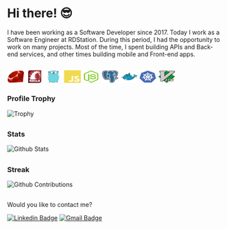 <h1>Hi there! 😎</h1>
<p>
I have been working as a Software Developer since 2017. Today I work as a Software Engineer at RDStation. During this period, I had the opportunity to work on many projects. Most of the time, I spent building APIs and Back-end services, and other times building mobile and Front-end apps.
</p>

##

<div style="display: inline-block">
  <img alt="Ruby" src="https://raw.githubusercontent.com/devicons/devicon/master/icons/ruby/ruby-original.svg" height="30" width="40" />
  <img alt="Ruby on Rails" src="https://raw.githubusercontent.com/devicons/devicon/master/icons/rails/rails-original-wordmark.svg" height="30" width="40" />
  <img alt="Go (Golang)" src="https://raw.githubusercontent.com/devicons/devicon/master/icons/go/go-original.svg" height="30" width="40" />
  <img alt="JavaScript" src="https://raw.githubusercontent.com/devicons/devicon/master/icons/javascript/javascript-plain.svg" height="30" width="40" />
  <img alt="Node.js" src="https://raw.githubusercontent.com/devicons/devicon/master/icons/nodejs/nodejs-original.svg" height="30" width="40" />
  <img alt="PostgreSQL" src="https://raw.githubusercontent.com/devicons/devicon/master/icons/postgresql/postgresql-original.svg" height="30" width="40" />
  <img alt="Docker" src="https://raw.githubusercontent.com/devicons/devicon/master/icons/docker/docker-original.svg" height="30" width="40" />
  <img alt="Kubernetes" src="https://raw.githubusercontent.com/devicons/devicon/master/icons/kubernetes/kubernetes-plain.svg" height="30" width="40" />
  <img alt="Vim" src="https://raw.githubusercontent.com/devicons/devicon/master/icons/vim/vim-original.svg" height="30" width="40" />
</div>

<h3>Profile Trophy</h3>
<img alt="Trophy" src="https://github-profile-trophy.vercel.app/?username=flaviogf&column=7" />

##

<h3>Stats</h3>
<img alt="Github Stats" src="https://github-readme-stats.vercel.app/api?username=flaviogf&show_icons=true&include_all_commits=true" />

##

<h3>Streak</h3>
<img alt="Github Contributions" src="https://github-readme-streak-stats.herokuapp.com/?user=flaviogf&hide_border=true" />

##

<p>
Would you like to contact me?
</p>

[![Linkedin Badge](https://img.shields.io/badge/-LinkedIn-blue?style=flat-square&logo=Linkedin&logoColor=white&link=https://www.linkedin.com/in/flaviogf)](https://www.linkedin.com/in/flaviogf)
[![Gmail Badge](https://img.shields.io/badge/-Gmail-red?style=flat-square&logo=Gmail&logoColor=white&link=mailto:flavio.fernandes6@gmail.com)](mailto:flavio.fernandes6@gmail.com)
